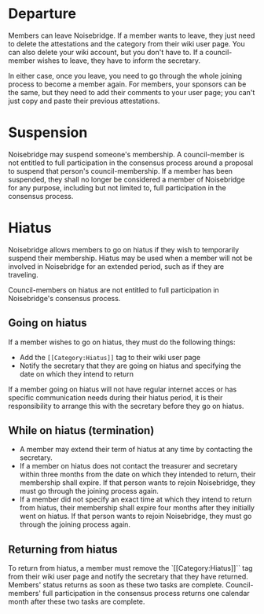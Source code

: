 Departure
=========

Members can leave Noisebridge. If a member wants to leave, they just need to delete the attestations and the category from their wiki user page. You can also delete your wiki account, but you don't have to. If a council-member wishes to leave, they have to inform the secretary.

In either case, once you leave, you need to go through the whole joining process to become a member again. For members, your sponsors can be the same, but they need to add their comments to your user page; you can't just copy and paste their previous attestations.


Suspension
==========

Noisebridge may suspend someone's membership. A council-member is not entitled to full participation in the consensus process around a proposal to suspend that person's council-membership. If a member has been suspended, they shall no longer be considered a member of Noisebridge for any purpose, including but not limited to, full participation in the consensus process. 


Hiatus
======

Noisebridge allows members to go on hiatus if they wish to temporarily suspend their membership. Hiatus may be used when a member will not be involved in Noisebridge for an extended period, such as if they are traveling.

Council-members on hiatus are not entitled to full participation in Noisebridge's consensus process.

Going on hiatus
---------------

If a member wishes to go on hiatus, they must do the following things:

* Add the `[[Category:Hiatus]]` tag to their wiki user page
* Notify the secretary that they are going on hiatus and specifying the date on which they intend to return

If a member going on hiatus will not have regular internet acces or has specific communication needs during their hiatus period, it is their responsibility to arrange this with the secretary before they go on hiatus. 

While on hiatus (termination)
-----------------------------

* A member may extend their term of hiatus at any time by contacting the secretary.
* If a member on hiatus does not contact the treasurer and secretary within three months from the date on which they intended to return, their membership shall expire. If that person wants to rejoin Noisebridge, they must go through the joining process again.
* If a member did not specify an exact time at which they intend to return from hiatus, their membership shall expire four months after they initially went on hiatus. If that person wants to rejoin Noisebridge, they must go through the joining process again. 

Returning from hiatus
---------------------

To return from hiatus, a member must remove the `[[Category:Hiatus]]`` tag from their wiki user page and notify the secretary that they have returned. Members' status returns as soon as these two tasks are complete. Council-members' full participation in the consensus process returns one calendar month after these two tasks are complete.